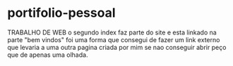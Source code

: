 # portifolio-pessoal
TRABALHO DE WEB
o segundo index faz parte do site e esta linkado na parte "bem vindos" foi uma forma que consegui de fazer um link externo que levaria a uma outra pagina criada por mim 
se nao conseguir abrir peço que de apenas uma olhada.
